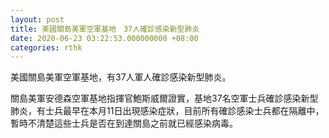 ```yaml
---
layout: post
title: 美國關島美軍空軍基地　37人確診感染新型肺炎
date: 2020-06-23 03:22:53.000000000 +08:00
categories: rthk
---
```


美國關島美軍空軍基地，有37人軍人確診感染新型肺炎。

關島美軍安德森空軍基地指揮官鮑斯威爾證實，基地37名空軍士兵確診感染新型肺炎，有士兵最早在本月11日出現感染症狀，目前所有確診感染士兵都在隔離中，暫時不清楚這些士兵是否在到達關島之前就已經感染病毒。
